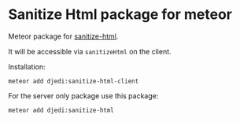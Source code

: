 Sanitize Html package for meteor
=====================

Meteor package for [sanitize-html](https://github.com/punkave/sanitize-html).

It will be accessible via `sanitizeHtml` on the client.

Installation:
```
meteor add djedi:sanitize-html-client
```


For the server only package use this package:
```
meteor add djedi:sanitize-html
```
